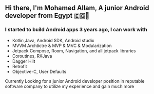 ## Hi there, I'm Mohamed Allam, A junior Android developer from Egypt 🇪🇬👋

### I started to build Android apps 3 years ago, I can work with

- Kotlin,Java, Android SDK, Android studio
- MVVM Archtictre & MVP & MVC & Modularization
- Jetpack Compose, Room, Navigation, and all jetpack libraries
- Coroutines, RXJava
- Dagger Hilt
- Retrofit
- Objective-C, User Defaults

Currently Looking for a junior Android developer position in reputable software company to utilize my experience and gain much more

